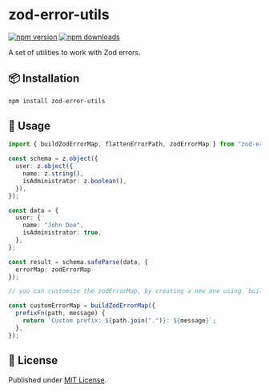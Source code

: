 # zod-error-utils

[![npm version][npm-version-src]][npm-version-href]
[![npm downloads][npm-downloads-src]][npm-downloads-href]

A set of utilities to work with Zod errors.

## 📦 Installation

```bash
npm install zod-error-utils
```

## 🚀 Usage

```ts
import { buildZodErrorMap, flattenErrorPath, zodErrorMap } from "zod-error-utils";

const schema = z.object({
  user: z.object({
    name: z.string(),
    isAdministrator: z.boolean(),
  }),
});

const data = {
  user: {
    name: "John Doe",
    isAdministrator: true,
  },
};

const result = schema.safeParse(data, {
  errorMap: zodErrorMap
});

// you can customize the zodErrorMap, by creating a new one using `buildZodErrorMap`.

const customErrorMap = buildZodErrorMap({
  prefixFn(path, message) {
    return `Custom prefix: ${path.join(".")}: ${message}`;
  },
});
```

## 📄 License

Published under [MIT License](./LICENSE).

<!-- Badges -->

[npm-version-src]: https://img.shields.io/npm/v/zod-error-utils?style=flat&colorA=18181B&colorB=4169E1
[npm-version-href]: https://npmjs.com/package/zod-error-utils
[npm-downloads-src]: https://img.shields.io/npm/dm/zod-error-utils?style=flat&colorA=18181B&colorB=4169E1
[npm-downloads-href]: https://npmjs.com/package/zod-error-utils

